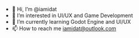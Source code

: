 - 👋 Hi, I’m @iamidat
- 👀 I’m interested in UI/UX and Game Development
- 🌱 I’m currently learning Godot Engine and UI/UX
- 📫 How to reach me iamidat@outlook.com

<!---
iamidat/iamidat is a ✨ special ✨ repository because its `README.md` (this file) appears on your GitHub profile.
You can click the Preview link to take a look at your changes.
--->
